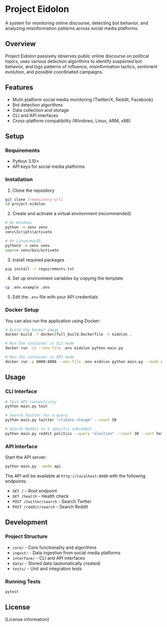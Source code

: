 # Project Eidolon

A system for monitoring online discourse, detecting bot behavior, and analyzing misinformation patterns across social media platforms.

## Overview

Project Eidolon passively observes public online discourse on political topics, uses various detection algorithms to identify suspected bot behavior, and logs patterns of influence, misinformation tactics, sentiment evolution, and possible coordinated campaigns.

## Features

- Multi-platform social media monitoring (Twitter/X, Reddit, Facebook)
- Bot detection algorithms 
- Data collection and storage
- CLI and API interfaces
- Cross-platform compatibility (Windows, Linux, ARM, x86)

## Setup

### Requirements

- Python 3.10+
- API keys for social media platforms

### Installation

1. Clone the repository
```bash
git clone [repository-url]
cd project-eidolon
```

2. Create and activate a virtual environment (recommended)
```bash
# On Windows
python -m venv venv
venv\Scripts\activate

# On Linux/macOS
python3 -m venv venv
source venv/bin/activate
```

3. Install required packages
```bash
pip install -r requirements.txt
```

4. Set up environment variables by copying the template
```bash
cp .env.example .env
```

5. Edit the `.env` file with your API credentials

### Docker Setup

You can also run the application using Docker:

```bash
# Build the Docker image
docker build -f docker/full_build.Dockerfile -t eidolon .

# Run the container in CLI mode
docker run -it --env-file .env eidolon python main.py

# Run the container in API mode
docker run -p 8000:8000 --env-file .env eidolon python main.py --mode api
```

## Usage

### CLI Interface

```bash
# Test API connectivity
python main.py test

# Search Twitter for a query
python main.py twitter "climate change" --count 50

# Search Reddit in a specific subreddit
python main.py reddit politics --query "election" --count 30 --sort hot
```

### API Interface

Start the API server:
```bash
python main.py --mode api
```

The API will be available at `http://localhost:8000` with the following endpoints:
- `GET /` - Root endpoint
- `GET /health` - Health check
- `POST /twitter/search` - Search Twitter
- `POST /reddit/search` - Search Reddit

## Development

### Project Structure

- `core/` - Core functionality and algorithms
- `ingest/` - Data ingestion from social media platforms
- `interface/` - CLI and API interfaces
- `data/` - Stored data (automatically created)
- `tests/` - Unit and integration tests

### Running Tests

```bash
pytest
```

## License

[License information]